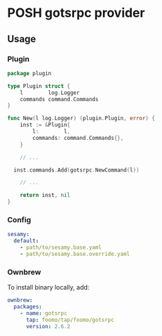 # POSH gotsrpc provider

## Usage

### Plugin

```go
package plugin

type Plugin struct {
	l        log.Logger
	commands command.Commands
}

func New(l log.Logger) (plugin.Plugin, error) {
	inst := &Plugin{
		l:        l,
		commands: command.Commands{},
	}

	// ...

  inst.commands.Add(gotsrpc.NewCommand(l))

	// ...

	return inst, nil
}
```

### Config

```yaml
sesamy:
  default:
    - path/to/sesamy.base.yaml
    - path/to/sesamy.base.override.yaml
```

### Ownbrew

To install binary locally, add:

```yaml
ownbrew:
  packages:
    - name: gotsrpc
      tap: foomo/tap/foomo/gotsrpc
      version: 2.6.2
```
